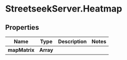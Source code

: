 # StreetseekServer.Heatmap

## Properties

Name | Type | Description | Notes
------------ | ------------- | ------------- | -------------
**mapMatrix** | **Array** |  | 


